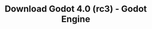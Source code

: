---
# Generated by /tools/generators/src/download_archive_generator !!! do not edit by hand !!!
title: 'Download Godot 4.0 (rc3) - Godot Engine'
type: 'download/archive'
name: '4.0'
flavor: 'rc3'
release_date: '2023-02-21T03:00:00-00:00'
release_notes: 'article/release-candidate-godot-4-0-rc-3/'
primaryPlatforms:
  - 'android.apk'
  - 'linux.64'
  - 'macos.universal'
  - 'windows.64'
  - 'web'
  - 'templates'
links:
  android.apk:
    name: 'android.apk'
    title: 'Android'
    caption: 'Universal APK (ARM64 + ARMv7 + x86_64 + x86)'
    tags:
      - 'APK download'
      - 'ARM64/v7'
      - 'x86 (64 & 32 bit)'
    hosts:
      github_builds:
        regular: 'https://github.com/godotengine/godot-builds/releases/download/4.0-rc3/Godot_v4.0-rc3_android_editor.apk'
        mono: '#'
      github:
        regular: 'https://github.com/godotengine/godot/releases/download/4.0-rc3/Godot_v4.0-rc3_android_editor.apk'
        mono: '#'
  linux.64:
    name: 'linux.64'
    title: 'Linux'
    caption: 'Standard (x86_64)'
    tags:
      - '64 bit'
    hosts:
      github_builds:
        regular: 'https://github.com/godotengine/godot-builds/releases/download/4.0-rc3/Godot_v4.0-rc3_linux.x86_64.zip'
        mono: 'https://github.com/godotengine/godot-builds/releases/download/4.0-rc3/Godot_v4.0-rc3_mono_linux_x86_64.zip'
      github:
        regular: 'https://github.com/godotengine/godot/releases/download/4.0-rc3/Godot_v4.0-rc3_linux.x86_64.zip'
        mono: 'https://github.com/godotengine/godot/releases/download/4.0-rc3/Godot_v4.0-rc3_mono_linux_x86_64.zip'
  macos.universal:
    name: 'macos.universal'
    title: 'macOS'
    caption: 'Universal (x86_64 + Apple Silicon)'
    tags:
      - 'Intel/Apple Silicon'
      - '64 bit'
    hosts:
      github_builds:
        regular: 'https://github.com/godotengine/godot-builds/releases/download/4.0-rc3/Godot_v4.0-rc3_macos.universal.zip'
        mono: 'https://github.com/godotengine/godot-builds/releases/download/4.0-rc3/Godot_v4.0-rc3_mono_macos.universal.zip'
      github:
        regular: 'https://github.com/godotengine/godot/releases/download/4.0-rc3/Godot_v4.0-rc3_macos.universal.zip'
        mono: 'https://github.com/godotengine/godot/releases/download/4.0-rc3/Godot_v4.0-rc3_mono_macos.universal.zip'
  windows.64:
    name: 'windows.64'
    title: 'Windows'
    caption: 'Standard (x86_64)'
    tags:
      - '64 bit'
    hosts:
      github_builds:
        regular: 'https://github.com/godotengine/godot-builds/releases/download/4.0-rc3/Godot_v4.0-rc3_win64.exe.zip'
        mono: 'https://github.com/godotengine/godot-builds/releases/download/4.0-rc3/Godot_v4.0-rc3_mono_win64.zip'
      github:
        regular: 'https://github.com/godotengine/godot/releases/download/4.0-rc3/Godot_v4.0-rc3_win64.exe.zip'
        mono: 'https://github.com/godotengine/godot/releases/download/4.0-rc3/Godot_v4.0-rc3_mono_win64.zip'
  web:
    name: 'web'
    title: 'Web editor'
    caption: ''
    tags:
      - 'Self-hosted'
      - 'Cross-platform'
    hosts:
      github_builds:
        regular: 'https://github.com/godotengine/godot-builds/releases/download/4.0-rc3/Godot_v4.0-rc3_web_editor.zip'
        mono: '#'
      github:
        regular: 'https://github.com/godotengine/godot/releases/download/4.0-rc3/Godot_v4.0-rc3_web_editor.zip'
        mono: '#'
  linux.arm64:
    name: 'linux.arm64'
    title: 'Linux'
    caption: 'Standard (ARM64)'
    tags:
      - 'ARM64'
      - '64 bit'
    hosts:
      github_builds:
        regular: 'https://github.com/godotengine/godot-builds/releases/download/4.0-rc3/Godot_v4.0-rc3_linux.arm64.zip'
        mono: 'https://github.com/godotengine/godot-builds/releases/download/4.0-rc3/Godot_v4.0-rc3_mono_linux_arm64.zip'
      github:
        regular: 'https://github.com/godotengine/godot/releases/download/4.0-rc3/Godot_v4.0-rc3_linux.arm64.zip'
        mono: 'https://github.com/godotengine/godot/releases/download/4.0-rc3/Godot_v4.0-rc3_mono_linux_arm64.zip'
  linux.32:
    name: 'linux.32'
    title: 'Linux'
    caption: 'Standard (x86)'
    tags:
      - '32 bit'
    hosts:
      github_builds:
        regular: 'https://github.com/godotengine/godot-builds/releases/download/4.0-rc3/Godot_v4.0-rc3_linux.x86_32.zip'
        mono: 'https://github.com/godotengine/godot-builds/releases/download/4.0-rc3/Godot_v4.0-rc3_mono_linux_x86_32.zip'
      github:
        regular: 'https://github.com/godotengine/godot/releases/download/4.0-rc3/Godot_v4.0-rc3_linux.x86_32.zip'
        mono: 'https://github.com/godotengine/godot/releases/download/4.0-rc3/Godot_v4.0-rc3_mono_linux_x86_32.zip'
  linux.arm32:
    name: 'linux.arm32'
    title: 'Linux'
    caption: 'Standard (ARM32)'
    tags:
      - 'ARM32'
      - '32 bit'
    hosts:
      github_builds:
        regular: 'https://github.com/godotengine/godot-builds/releases/download/4.0-rc3/Godot_v4.0-rc3_linux.arm32.zip'
        mono: 'https://github.com/godotengine/godot-builds/releases/download/4.0-rc3/Godot_v4.0-rc3_mono_linux_arm32.zip'
      github:
        regular: 'https://github.com/godotengine/godot/releases/download/4.0-rc3/Godot_v4.0-rc3_linux.arm32.zip'
        mono: 'https://github.com/godotengine/godot/releases/download/4.0-rc3/Godot_v4.0-rc3_mono_linux_arm32.zip'
  windows.32:
    name: 'windows.32'
    title: 'Windows'
    caption: 'Standard (x86)'
    tags:
      - '32 bit'
    hosts:
      github_builds:
        regular: 'https://github.com/godotengine/godot-builds/releases/download/4.0-rc3/Godot_v4.0-rc3_win32.exe.zip'
        mono: 'https://github.com/godotengine/godot-builds/releases/download/4.0-rc3/Godot_v4.0-rc3_mono_win32.zip'
      github:
        regular: 'https://github.com/godotengine/godot/releases/download/4.0-rc3/Godot_v4.0-rc3_win32.exe.zip'
        mono: 'https://github.com/godotengine/godot/releases/download/4.0-rc3/Godot_v4.0-rc3_mono_win32.zip'
  aar_library:
    name: 'aar_library'
    title: 'AAR library'
    caption: ''
    tags:
      - 'Android plugins'
      - 'Java'
      - 'Kotlin'
    hosts:
      github_builds:
        regular: 'https://github.com/godotengine/godot-builds/releases/download/4.0-rc3/godot-lib.4.0.rc3.template_release.aar'
        mono: '#'
      github:
        regular: 'https://github.com/godotengine/godot/releases/download/4.0-rc3/godot-lib.4.0.rc3.template_release.aar'
        mono: '#'
  templates:
    name: 'templates'
    title: 'Export templates'
    caption: ''
    tags:
      - 'Used to export your games to all supported platforms'
    hosts:
      github_builds:
        regular: 'https://github.com/godotengine/godot-builds/releases/download/4.0-rc3/Godot_v4.0-rc3_export_templates.tpz'
        mono: 'https://github.com/godotengine/godot-builds/releases/download/4.0-rc3/Godot_v4.0-rc3_mono_export_templates.tpz'
      github:
        regular: 'https://github.com/godotengine/godot/releases/download/4.0-rc3/Godot_v4.0-rc3_export_templates.tpz'
        mono: 'https://github.com/godotengine/godot/releases/download/4.0-rc3/Godot_v4.0-rc3_mono_export_templates.tpz'
---